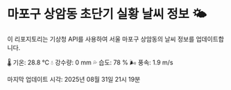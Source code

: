 
# 마포구 상암동 초단기 실황 날씨 정보 🌤️

이 리포지토리는 기상청 API를 사용하여 서울 마포구 상암동의 날씨 정보를 업데이트합니다. 

🌡️ 기온: 28.8 ℃
💧 강수량: 0 mm
💦 습도: 78 %
🌬️ 풍속: 1.9 m/s

마지막 업데이트 시각: 2025년 08월 31일 21시 19분    
